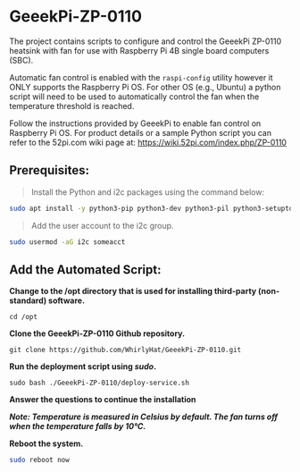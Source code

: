 # GeeekPi-ZP-0110
The project contains scripts to configure and control the GeeekPi ZP-0110 heatsink with fan
for use with Raspberry Pi 4B single board computers (SBC).

Automatic fan control is enabled with the ```raspi-config``` utility however it ONLY supports the
Raspberry Pi OS.  For other OS (e.g., Ubuntu) a python script will need to be used to automatically control the fan when the temperature threshold is reached.

Follow the instructions provided by GeeekPi to enable fan control on Raspberry Pi OS. For product details or a sample Python script you can refer to the 52pi.com wiki page at: https://wiki.52pi.com/index.php/ZP-0110

## Prerequisites:
>Install the Python and i2c packages using the command below:
```bash
sudo apt install -y python3-pip python3-dev python3-pil python3-setuptools python3-rpi.gpio i2c-tools
```
>Add the user account to the i2c group.
```bash
sudo usermod -aG i2c someacct
```

## Add the Automated Script:
**Change to the **/opt** directory that is used for installing third-party (non-standard) software.**
```
cd /opt
```

**Clone the GeeekPi-ZP-0110 Github repository.**
```
git clone https://github.com/WhirlyHat/GeeekPi-ZP-0110.git
```

**Run the deployment script using _sudo_.**
```
sudo bash ./GeeekPi-ZP-0110/deploy-service.sh
```

**Answer the questions to continue the installation**

**_Note: Temperature is measured in Celsius by default. The fan turns off when the temperature falls by 10℃._**


**Reboot the system.**
```bash
sudo reboot now
```
